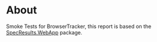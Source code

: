 ﻿About
=====
Smoke Tests for BrowserTracker, this report is based on the [SpecResults.WebApp](https://www.nuget.org/packages/SpecResults.WebApp) package. 